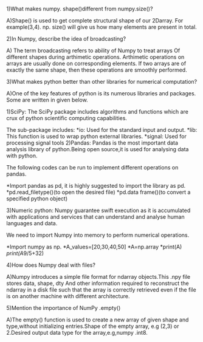 1)What makes numpy. shape()different from numpy.size()?

A)Shape() is used to get complete structural shape of our 2Darray.
For example(3,4). np. size() will give us how many elements are present in total.

2)In Numpy, describe the idea of broadcasting?

A) The term broadcasting refers to ability of Numpy  to treat arrays
Of different shapes during arthimetic operations. Arthimetic operations on arrays are usually done on corresponding elements. If two arrays are of exactly the same shape, then these operations are smoothly performed.

3)What makes python better than other libraries for numerical computation?

A)One of the key features of python is its numerous libraries and packages. Some are written in given below.
 
 1)SciPy:
The SciPy package includes algorithms and functions which are crux of python scientific computing capabilities.

The sub-package includes:
*io: Used for the standard input and output.
*lib: This function is used to wrap python external libraries.
*signal: Used for processing signal tools
2)Pandas:
Pandas is the most important data analysis library of python.Being open source,it is used for analysing data with python.

The following codes can be run to implement different operations on pandas.

*Import pandas as pd, it is highly suggested to import the library as pd.
*pd.read_filetype()(to open the desired file)
*pd.data frame()(to convert a specified python object)

3)Numeric python:
Numpy guarantee swift execution as it is accumulated with applications and services that can understand and analyse human languages and data.

We need to import Numpy into memory to perform numerical operations.

*Import numpy as np.
*A_values=[20,30,40,50]
*A=np.array
*print(A)
*print(A*9/5+32)

4)How does Numpy deal with files?

A)Numpy introduces a simple file format for ndarray objects.This .npy file stores data, shape, dty And other information required to reconstruct the ndarray in a disk file such that the array is correctly retrieved even if the file is on another machine with different architecture. 

5)Mention the importance of NumPy .empty()

A)The empty() function is used to create a new array of given shape and type,without initializing entries.Shape of the empty array, e.g (2,3) or 2.Desired output data type for the array,e.g,numpy .int8.














